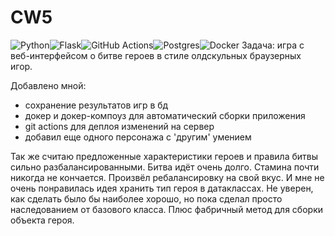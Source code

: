 # CW5

![Python](https://img.shields.io/badge/python-3670A0?style=for-the-badge&logo=python&logoColor=ffdd54)![Flask](https://img.shields.io/badge/flask-%23000.svg?style=for-the-badge&logo=flask&logoColor=white)![GitHub Actions](https://img.shields.io/badge/github%20actions-%232671E5.svg?style=for-the-badge&logo=githubactions&logoColor=white)![Postgres](https://img.shields.io/badge/postgres-%23316192.svg?style=for-the-badge&logo=postgresql&logoColor=white)![Docker](https://img.shields.io/badge/docker-%230db7ed.svg?style=for-the-badge&logo=docker&logoColor=white)
Задача: игра с веб-интерфейсом о битве героев в стиле олдскульных браузерных игор.

Добавлено мной: 
- сохранение результатов игр в бд
- докер и докер-компоуз для автоматический сборки приложения
- git actions для деплоя изменений на сервер
- добавил еще одного персонажа с 'другим' умением

Так же считаю предложенные характеристики героев и правила битвы сильно разбалансированными. Битва идёт очень долго. Стамина почти никогда не кончается. Произвёл ребалансировку на свой вкус.
И мне не очень понравилась идея хранить тип героя в датаклассах. Не уверен, как сделать было бы наиболее хорошо, но пока сделал просто наследованием от базового класса. Плюс фабричный метод для сборки объекта героя.

